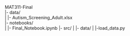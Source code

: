 MAT311-Final <br>
|- data/ <br>
|  |- Autism_Screening_Adult.xlsx <br>
|- notebooks/ <br>
|  |- Final_Notebook.ipynb
|- src/
|  |- data/
|     |-load_data.py
